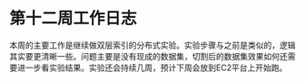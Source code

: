 # 第十二周工作日志

本周的主要工作是继续做双层索引的分布式实验。实验步骤与之前是类似的，逻辑其实要更清晰一些。问题主要是没有现成的数据集，切割后的数据集效果如何还需要进一步看实验结果。实验还会持续几周，预计下周会放到EC2平台上开始跑。
